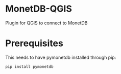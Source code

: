 # MonetDB-QGIS

Plugin for QGIS to connect to MonetDB


# Prerequisites
This needs to have pymonetdb installed through pip:

`pip install pymonetdb`
